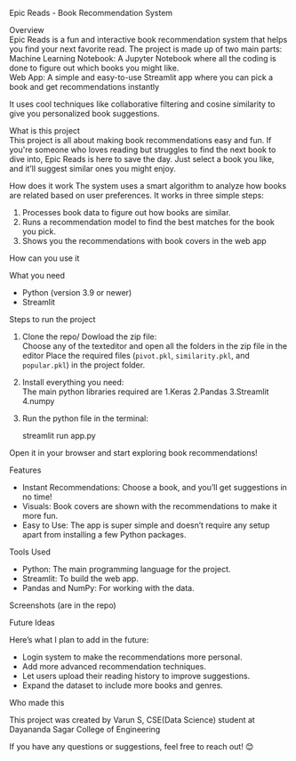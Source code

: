 

Epic Reads - Book Recommendation System

Overview  
Epic Reads is a fun and interactive book recommendation system that helps you find your next favorite read. The project is made up of two main parts:  
 	Machine Learning Notebook: A Jupyter Notebook where all the coding is done to figure out which books you might like.  
 	Web App: A simple and easy-to-use Streamlit app where you can pick a book and get recommendations instantly 

It uses cool techniques like collaborative filtering and cosine similarity to give you personalized book suggestions.


What is this project  
This project is all about making book recommendations easy and fun. If you're someone who loves reading but struggles to find the next book to dive into, Epic Reads is here to save the day. Just select a book you like, and it’ll suggest similar ones you might enjoy.



How does it work 
The system uses a smart algorithm to analyze how books are related based on user preferences. It works in three simple steps:  
1. Processes book data to figure out how books are similar.  
2. Runs a recommendation model to find the best matches for the book you pick.  
3. Shows you the recommendations with book covers in the web app 



How can you use it 

What you need  
- Python (version 3.9 or newer)  
- Streamlit  

Steps to run the project 
1. Clone the repo/ Dowload the zip file:  
  	Choose any of the texteditor and open all the folders in the zip file in the editor
	Place the required files (`pivot.pkl`, `similarity.pkl`, and `popular.pkl`) in the project folder.
   
2. Install everything you need:  
   	The main python libraries required are
	1.Keras
	2.Pandas
	3.Streamlit
	4.numpy
	
  
3. Run the python file in the terminal:  
   
   	streamlit run app.py
   

Open it in your browser and start exploring book recommendations!



Features 

- Instant Recommendations: Choose a book, and you’ll get suggestions in no time!  
- Visuals: Book covers are shown with the recommendations to make it more fun.  
- Easy to Use: The app is super simple and doesn’t require any setup apart from installing a few Python packages.  



Tools Used 

- Python: The main programming language for the project.  
- Streamlit: To build the web app.  
- Pandas and NumPy: For working with the data.  



Screenshots (are in the repo)



Future Ideas  

Here’s what I plan to add in the future:  
- Login system to make the recommendations more personal.  
- Add more advanced recommendation techniques.  
- Let users upload their reading history to improve suggestions.  
- Expand the dataset to include more books and genres.  



Who made this  

This project was created by Varun S, CSE(Data Science) student at Dayananda Sagar College of Engineering  



If you have any questions or suggestions, feel free to reach out! 😊
